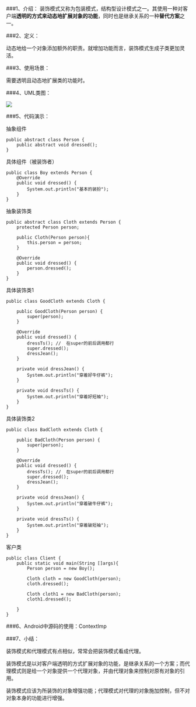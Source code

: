 ###1、介绍：
 装饰模式又称为包装模式，结构型设计模式之一。其使用一种对客户端**透明的方式来动态地扩展对象的功能**，同时也是继承关系的一种**替代方案**之一。

###2、定义：

动态地给一个对象添加额外的职责。就增加功能而言，装饰模式生成子类更加灵活。

###3、使用场景：

需要透明且动态地扩展类的功能时。

###4、UML类图：

![](https://i.imgur.com/orwLGPa.png)

###5、代码演示：

          
 抽象组件

	public abstract class Person {
	    public abstract void dressed();
	}

 具体组件（被装饰者）

	public class Boy extends Person {
	    @Override
	    public void dressed() {
	        System.out.println("基本的装扮");
	    }
	}
	     
 抽象装饰类

	public abstract class Cloth extends Person {
	    protected Person person;
	
	    public Cloth(Person person){
	        this.person = person;
	    }
	
	    @Override
	    public void dressed() {
	        person.dressed();
	    }
	} 
       
具体装饰类1

	public class GoodCloth extends Cloth {
	
	    public GoodCloth(Person person) {
	        super(person);
	    }
	
	    @Override
	    public void dressed() {
	        dressTs(); //  在super的前后调用都行
	        super.dressed();
	        dressJean();
	    }
	
	    private void dressJean() {
	        System.out.println("穿着好牛仔裤");
	    }
	
	    private void dressTs() {
	        System.out.println("穿着好短袖");
	    }
	}

具体装饰类2

	
	public class BadCloth extends Cloth {
	
	    public BadCloth(Person person) {
	        super(person);
	    }
	
	    @Override
	    public void dressed() {
	        dressTs(); //  在super的前后调用都行
	        super.dressed();
	        dressJean();
	    }
	
	    private void dressJean() {
	        System.out.println("穿着破牛仔裤");
	    }
	
	    private void dressTs() {
	        System.out.println("穿着破短袖");
	    }
	}

客户类


	public class Client {
	    public static void main(String []args){
	        Person person = new Boy();
	
	        Cloth cloth = new GoodCloth(person);
	        cloth.dressed();
	
	        Cloth cloth1 = new BadCloth(person);
	        cloth1.dressed();
	
	    }
	}


###6、Android中源码的使用：ContextImp

###7、小结：

装饰模式和代理模式有点相似，常常会把装饰模式看成代理。 

装饰模式是以对客户端透明的方式扩展对象的功能，是继承关系的一个方案；而代理模式则是给一个对象提供一个代理对象，并由代理对象来控制对原有对象的引用。

装饰模式应该为所装饰的对象增强功能；代理模式对代理的对象施加控制，但不对对象本身的功能进行增强。

